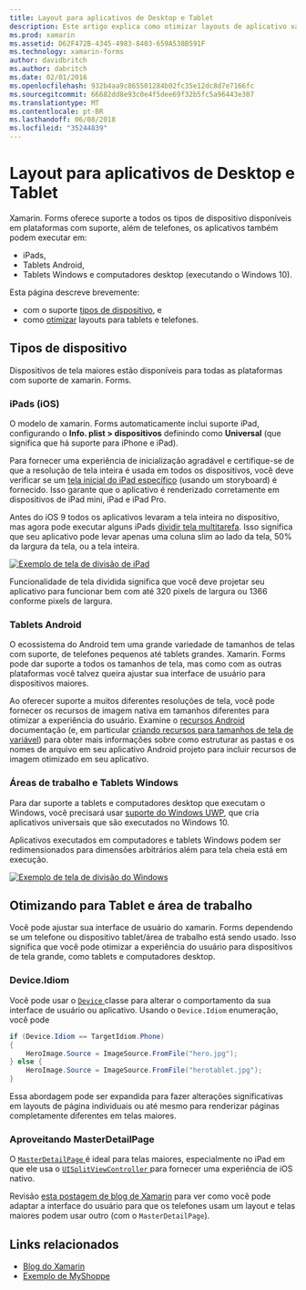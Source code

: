 ```yaml
---
title: Layout para aplicativos de Desktop e Tablet
description: Este artigo explica como otimizar layouts de aplicativo xamarin. Forms para tablets, em vez de telefones.
ms.prod: xamarin
ms.assetid: D62F472B-4345-4983-8403-659A538B591F
ms.technology: xamarin-forms
author: davidbritch
ms.author: dabritch
ms.date: 02/01/2016
ms.openlocfilehash: 932b4aa9c865501284b02fc35e12dc8d7e7166fc
ms.sourcegitcommit: 66682dd8e93c0e4f5dee69f32b5fc5a96443e307
ms.translationtype: MT
ms.contentlocale: pt-BR
ms.lasthandoff: 06/08/2018
ms.locfileid: "35244839"
---
```

# <a name="layout-for-tablet-and-desktop-apps"></a>Layout para aplicativos de Desktop e Tablet

Xamarin. Forms oferece suporte a todos os tipos de dispositivo disponíveis em plataformas com suporte, além de telefones, os aplicativos também podem executar em:

* iPads,
* Tablets Android,
* Tablets Windows e computadores desktop (executando o Windows 10).

Esta página descreve brevemente:

* com o suporte [tipos de dispositivo](#Device_Types), e
* como [otimizar](#optimize) layouts para tablets e telefones.

<a name="Device_Types" />

## <a name="device-types"></a>Tipos de dispositivo

Dispositivos de tela maiores estão disponíveis para todas as plataformas com suporte de xamarin. Forms.

### <a name="ipads-ios"></a>iPads (iOS)

O modelo de xamarin. Forms automaticamente inclui suporte iPad, configurando o **Info. plist > dispositivos** definindo como **Universal** (que significa que há suporte para iPhone e iPad).

Para fornecer uma experiência de inicialização agradável e certifique-se de que a resolução de tela inteira é usada em todos os dispositivos, você deve verificar se um [tela inicial do iPad específico](~/ios/app-fundamentals/images-icons/launch-screens.md) (usando um storyboard) é fornecido. Isso garante que o aplicativo é renderizado corretamente em dispositivos de iPad mini, iPad e iPad Pro.

Antes do iOS 9 todos os aplicativos levaram a tela inteira no dispositivo, mas agora pode executar alguns iPads [dividir tela multitarefa](~/ios/platform/multitasking.md).
Isso significa que seu aplicativo pode levar apenas uma coluna slim ao lado da tela, 50% da largura da tela, ou a tela inteira.

[![](tablet-images/ipad-sml.png "Exemplo de tela de divisão de iPad")](tablet-images/ipad.png#lightbox "iPad exemplo de tela de divisão")

Funcionalidade de tela dividida significa que você deve projetar seu aplicativo para funcionar bem com até 320 pixels de largura ou 1366 conforme pixels de largura.

### <a name="android-tablets"></a>Tablets Android

O ecossistema do Android tem uma grande variedade de tamanhos de telas com suporte, de telefones pequenos até tablets grandes. Xamarin. Forms pode dar suporte a todos os tamanhos de tela, mas como com as outras plataformas você talvez queira ajustar sua interface de usuário para dispositivos maiores.

Ao oferecer suporte a muitos diferentes resoluções de tela, você pode fornecer os recursos de imagem nativa em tamanhos diferentes para otimizar a experiência do usuário.
Examine o [recursos Android](~/android/app-fundamentals/resources-in-android/index.md) documentação (e, em particular [criando recursos para tamanhos de tela de variável](~/android/app-fundamentals/resources-in-android/resources-for-varying-screens.md)) para obter mais informações sobre como estruturar as pastas e os nomes de arquivo em seu aplicativo Android projeto para incluir recursos de imagem otimizado em seu aplicativo.

### <a name="windows-tablets-and-desktops"></a>Áreas de trabalho e Tablets Windows

Para dar suporte a tablets e computadores desktop que executam o Windows, você precisará usar [suporte do Windows UWP](~/xamarin-forms/platform/windows/installation/index.md), que cria aplicativos universais que são executados no Windows 10.

Aplicativos executados em computadores e tablets Windows podem ser redimensionados para dimensões arbitrários além para tela cheia está em execução.

[![](tablet-images/splitscreen-sml.png "Exemplo de tela de divisão do Windows")](tablet-images/splitscreen.png#lightbox "exemplo de tela de divisão do Windows")


<a name="optimize" />

## <a name="optimizing-for-tablet-and-desktop"></a>Otimizando para Tablet e área de trabalho

Você pode ajustar sua interface de usuário do xamarin. Forms dependendo se um telefone ou dispositivo tablet/área de trabalho está sendo usado. Isso significa que você pode otimizar a experiência do usuário para dispositivos de tela grande, como tablets e computadores desktop.


### <a name="deviceidiom"></a>Device.Idiom

Você pode usar o [ `Device` ](~/xamarin-forms/platform/device.md) classe para alterar o comportamento da sua interface de usuário ou aplicativo. Usando o `Device.Idiom` enumeração, você pode

```csharp
if (Device.Idiom == TargetIdiom.Phone)
{
    HeroImage.Source = ImageSource.FromFile("hero.jpg");
} else {
    HeroImage.Source = ImageSource.FromFile("herotablet.jpg");
}
```

Essa abordagem pode ser expandida para fazer alterações significativas em layouts de página individuais ou até mesmo para renderizar páginas completamente diferentes em telas maiores.

### <a name="leveraging-masterdetailpage"></a>Aproveitando MasterDetailPage

O [ `MasterDetailPage` ](https://developer.xamarin.com/api/type/Xamarin.Forms.MasterDetailPage/) é ideal para telas maiores, especialmente no iPad em que ele usa o [ `UISplitViewController` ](https://developer.xamarin.com/api/type/UIKit.UISplitViewController/) para fornecer uma experiência de iOS nativo.

Revisão [esta postagem de blog de Xamarin](https://blog.xamarin.com/bringing-xamarin-forms-apps-to-tablets/) para ver como você pode adaptar a interface do usuário para que os telefones usam um layout e telas maiores podem usar outro (com o `MasterDetailPage`).



## <a name="related-links"></a>Links relacionados

- [Blog do Xamarin](https://blog.xamarin.com/bringing-xamarin-forms-apps-to-tablets/)
- [Exemplo de MyShoppe](https://github.com/jamesmontemagno/myshoppe)
